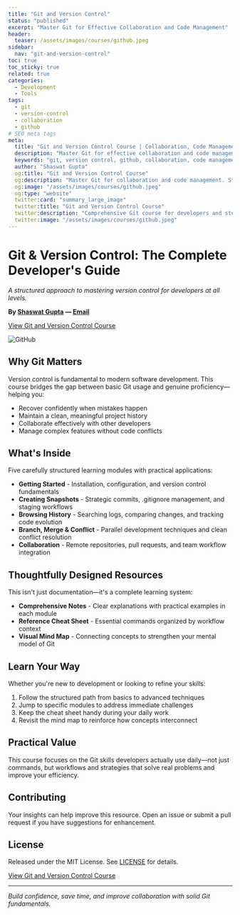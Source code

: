 ```yaml
---
title: "Git and Version Control"
status: "published"
excerpt: "Master Git for Effective Collaboration and Code Management"
header:
  teaser: /assets/images/courses/github.jpeg
sidebar:
  nav: "git-and-version-control"
toc: true
toc_sticky: true
related: true
categories:
  - Development
  - Tools
tags:
  - git
  - version-control
  - collaboration
  - github
# SEO meta tags
meta:
  title: "Git and Version Control Course | Collaboration, Code Management"
  description: "Master Git for effective collaboration and code management. A structured guide for developers at all levels."
  keywords: "git, version control, github, collaboration, code management, course"
  author: "Shaswat Gupta"
  og:title: "Git and Version Control Course"
  og:description: "Master Git for collaboration and code management. Structured guide for developers."
  og:image: "/assets/images/courses/github.jpeg"
  og:type: "website"
  twitter:card: "summary_large_image"
  twitter:title: "Git and Version Control Course"
  twitter:description: "Comprehensive Git course for developers and students."
  twitter:image: "/assets/images/courses/github.jpeg"
---
```


# Git & Version Control: The Complete Developer's Guide

_A structured approach to mastering version control for developers at all levels._

**By [Shaswat Gupta](https://www.linkedin.com/in/shaswat-gupta/) &mdash; [Email](mailto:shagupta@ethz.ch)**

<a href="https://github.com/Shaswat-G/git-and-version-control" class="btn btn--primary" target="_blank" rel="noopener">View Git and Version Control Course</a>

![GitHub](mind_map.png)

## Why Git Matters

Version control is fundamental to modern software development. This course bridges the gap between basic Git usage and genuine proficiency—helping you:

- Recover confidently when mistakes happen
- Maintain a clean, meaningful project history
- Collaborate effectively with other developers
- Manage complex features without code conflicts

## What's Inside

Five carefully structured learning modules with practical applications:

- **Getting Started** - Installation, configuration, and version control fundamentals
- **Creating Snapshots** - Strategic commits, .gitignore management, and staging workflows
- **Browsing History** - Searching logs, comparing changes, and tracking code evolution
- **Branch, Merge & Conflict** - Parallel development techniques and clean conflict resolution
- **Collaboration** - Remote repositories, pull requests, and team workflow integration

## Thoughtfully Designed Resources

This isn't just documentation—it's a complete learning system:

- **Comprehensive Notes** - Clear explanations with practical examples in each module
- **Reference Cheat Sheet** - Essential commands organized by workflow context
- **Visual Mind Map** - Connecting concepts to strengthen your mental model of Git

## Learn Your Way

Whether you're new to development or looking to refine your skills:

1. Follow the structured path from basics to advanced techniques
2. Jump to specific modules to address immediate challenges
3. Keep the cheat sheet handy during your daily work
4. Revisit the mind map to reinforce how concepts interconnect

## Practical Value

This course focuses on the Git skills developers actually use daily—not just commands, but workflows and strategies that solve real problems and improve your efficiency.

## Contributing

Your insights can help improve this resource. Open an issue or submit a pull request if you have suggestions for enhancement.

## License

Released under the MIT License. See [LICENSE](/assets/files/MIT_License.md) for details.

<a href="https://github.com/Shaswat-G/git-and-version-control" class="btn btn--primary" target="_blank" rel="noopener">View Git and Version Control Course</a>

---

_Build confidence, save time, and improve collaboration with solid Git fundamentals._

